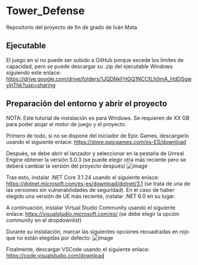 # Tower_Defense

Repositorio del proyecto de fin de grado de Iván Mata

## Ejecutable

El juego en sí no puede ser subido a GitHub porque excede los limites de capacidad, pero se puede descargar su .zip del ejecutable Windows siguiendo este enlace: https://drive.google.com/drive/folders/1JQDNkFHGQ1NCCfLh0mA_HdDSgwylnThk?usp=sharing

## Preparación del entorno y abrir el proyecto
NOTA: Este tutorial de instalación es para Windows. Se requieren de XX GB para poder alojar el motor de juego y el proyecto.

Primero de todo, si no se dispone del iniciador de Epic Games, descargarlo usando el siguiente enlace: https://store.epicgames.com/es-ES/download

Después, se debe abrir el lanzador y seleccionar en la pestaña de Unreal Engine obtener la versión 5.0.3 (se puede elegir otra más reciente pero se deberá
cambiar la versión del proyecto después)
![image](https://github.com/user-attachments/assets/01d4b7ad-3101-43ff-b632-7c585ce67f0d)

Tras esto, instalar .NET Core 3.1.24 usando el siguiente enlace: https://dotnet.microsoft.com/es-es/download/dotnet/3.1 (se trata de una de las versiones sin vulnerabilidades de seguridad). En el caso de haber elegido una versión de UE más reciente, instalar .NET 6.0 en su lugar.

A continuación, instalar Virtual Studio Community usando el siguiente enlace: https://visualstudio.microsoft.com/es/ (se debe elegir la opción community en el dropdownlist)

Durante su instalación, marcar las siguientes opciones recuadradas en rojo que no están elegidas por defecto: ![image](https://github.com/user-attachments/assets/dd363cd9-ca26-4715-a5f0-c1e00d469eb3)

Finalmente, descargar VSCode usando el siguiente enlace: https://code.visualstudio.com/download
